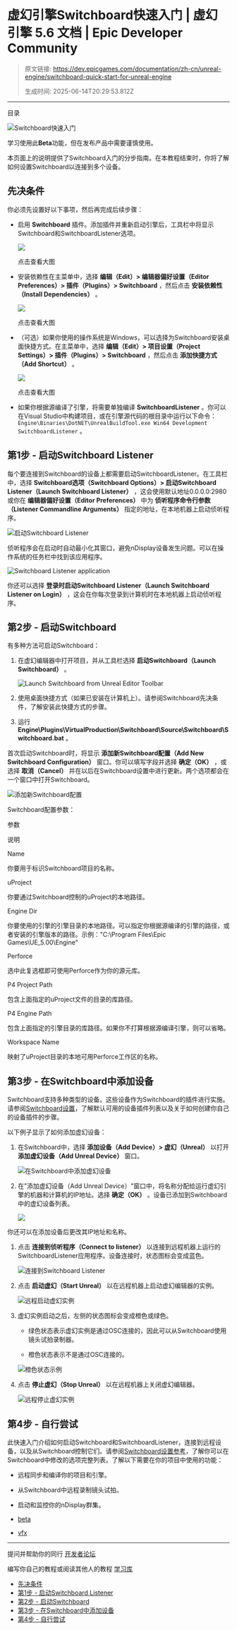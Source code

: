 # 虚幻引擎Switchboard快速入门 | 虚幻引擎 5.6 文档 | Epic Developer Community

> 原文链接: https://dev.epicgames.com/documentation/zh-cn/unreal-engine/switchboard-quick-start-for-unreal-engine
> 
> 生成时间: 2025-06-14T20:29:53.812Z

---

目录

![Switchboard快速入门](https://dev.epicgames.com/community/api/documentation/image/39219a6e-b22f-4bc7-a252-9498c43967e6?resizing_type=fill&width=1920&height=335)

学习使用此**Beta**功能，但在发布产品中需要谨慎使用。

本页面上的说明提供了Switchboard入门的分步指南。在本教程结束时，你将了解如何设置Switchboard以连接到多个设备。

## 先决条件

你必须先设置好以下事项，然后再完成后续步骤：

-   启用 **Switchboard** 插件。添加插件并重新启动引擎后，工具栏中将显示Switchboard和SwitchboardListener选项。
    
    [![](https://d1iv7db44yhgxn.cloudfront.net/documentation/images/21351ee1-38dc-4844-87d1-c9d965984bfb/00-enable-plugin_ue5.png)](https://d1iv7db44yhgxn.cloudfront.net/documentation/images/21351ee1-38dc-4844-87d1-c9d965984bfb/00-enable-plugin_ue5.png)
    
    点击查看大图
    
-   安装依赖性在主菜单中，选择 **编辑（Edit）> 编辑器偏好设置（Editor Preferences）> 插件（Plugins）> Switchboard** ，然后点击 **安装依赖性（Install Dependencies）** 。
    
    [![](https://d1iv7db44yhgxn.cloudfront.net/documentation/images/4351542e-04c7-40cf-9d90-95246588da25/01-switchboard-dependencies_ue5.png)](https://d1iv7db44yhgxn.cloudfront.net/documentation/images/4351542e-04c7-40cf-9d90-95246588da25/01-switchboard-dependencies_ue5.png)
    
    点击查看大图
    
-   （可选）如果你使用的操作系统是Windows，可以选择为Switchboard安装桌面快捷方式。在主菜单中，选择 **编辑（Edit）> 项目设置（Project Settings）> 插件（Plugins）> Switchboard** ，然后点击 **添加快捷方式（Add Shortcut）** 。
    
    [![](https://d1iv7db44yhgxn.cloudfront.net/documentation/images/c8d22085-2665-4533-9acd-a9508107d253/02-add-shortcuts_ue5.png)](https://d1iv7db44yhgxn.cloudfront.net/documentation/images/c8d22085-2665-4533-9acd-a9508107d253/02-add-shortcuts_ue5.png)
    
    点击查看大图
    
-   如果你根据源编译了引擎，将需要单独编译 **SwitchboardListener** 。你可以在Visual Studio中构建项目，或在引擎源代码的根目录中运行以下命令： `Engine\Binaries\DotNET\UnrealBuildTool.exe Win64 Development SwitchboardListener` 。
    

## 第1步 - 启动Switchboard Listener

每个要连接到Switchboard的设备上都需要启动SwitchboardListener。在工具栏中，选择 **Switchboard选项（Switchboard Options）> 启动Switchboard Listener（Launch Switchboard Listener）** ，这会使用默认地址0.0.0.0:2980或你在 **编辑器偏好设置（Editor Preferences）** 中为 **侦听程序命令行参数（Listener Commandline Arguments）** 指定的地址，在本地机器上启动侦听程序。

![启动Switchboard Listener](https://d1iv7db44yhgxn.cloudfront.net/documentation/images/74af72d9-e5f4-43c7-801c-3a487d9b4d63/launch-switchboard-listener.png)

侦听程序会在启动时自动最小化其窗口，避免nDisplay设备发生问题。可以在操作系统的任务栏中找到该应用程序。

![Switchboard Listener application](https://d1iv7db44yhgxn.cloudfront.net/documentation/images/40c6d3ad-7d2d-42c2-bd31-edf0a569bdf7/04-switchboard-listener_ue5.png)

你还可以选择 **登录时启动Switchboard Listener（Launch Switchboard Listener on Login）** ，这会在你每次登录到计算机时在本地机器上启动侦听程序。

## 第2步 - 启动Switchboard

有多种方法可启动Switchboard：

1.  在虚幻编辑器中打开项目，并从工具栏选择 **启动Switchboard（Launch Switchboard）** 。
    
    ![Launch Switchboard from Unreal Editor Toolbar](https://d1iv7db44yhgxn.cloudfront.net/documentation/images/ad6bfdd3-6d9a-42e3-a3e2-d90d71e13d69/05-swithchboard-icon_ue5.png)
2.  使用桌面快捷方式（如果已安装在计算机上）。请参阅Switchboard先决条件，了解安装此快捷方式的步骤。
    
3.  运行 **Engine\\Plugins\\VirtualProduction\\Switchboard\\Source\\Switchboard\\Switchboard.bat** 。
    

首次启动Switchboard时，将显示 **添加新Switchboard配置（Add New Switchboard Configuration）** 窗口。你可以填写字段并选择 **确定（OK）** ，或选择 **取消（Cancel）** 并在以后在Switchboard设置中进行更新。两个选项都会在一个窗口中打开Switchboard。

![添加新Switchboard配置](https://d1iv7db44yhgxn.cloudfront.net/documentation/images/ddefe0f7-c539-417b-9cb0-e9d950a948aa/add-new-switchboard-configuration.png)

Switchboard配置参数：

参数

说明

Name

你要用于标识Switchboard项目的名称。

uProject

你要通过Switchboard控制的uProject的本地路径。

Engine Dir

你要使用的引擎的引擎目录的本地路径。可以指定你根据源编译的引擎的路径，或者安装的引擎版本的路径。示例："C:\\Program Files\\Epic Games\\UE\_5.00\\Engine"

Perforce

选中此复选框即可使用Perforce作为你的源元库。

P4 Project Path

包含上面指定的uProject文件的目录的库路径。

P4 Engine Path

包含上面指定的引擎目录的库路径。如果你不打算根据源编译引擎，则可以省略。

Workspace Name

映射了uProject目录的本地可用Perforce工作区的名称。

## 第3步 - 在Switchboard中添加设备

Switchboard支持多种类型的设备。这些设备作为Switchboard的插件进行实施。请参阅[Switchboard设置](/documentation/zh-cn/unreal-engine/switchboard-settings-reference-for-unreal-engine)，了解默认可用的设备插件列表以及关于如何创建你自己的设备插件的步骤。

以下例子显示了如何添加虚幻设备：

1.  在Switchboard中，选择 **添加设备（Add Device）> 虚幻（Unreal）** 以打开 **添加虚幻设备（Add Unreal Device）** 窗口。
    
    ![在Switchboard中添加虚幻设备](https://d1iv7db44yhgxn.cloudfront.net/documentation/images/3be044aa-cbd9-42af-a0f2-6dbc9d1044e3/add-unreal-device-switchboard.png)
2.  在"添加虚幻设备（Add Unreal Device）"窗口中，将名称分配给运行虚幻引擎的机器和计算机的IP地址。选择 **确定（OK）** 。设备已添加到Switchboard中的虚幻设备列表。
    
    ![](https://d1iv7db44yhgxn.cloudfront.net/documentation/images/ee4853bd-030a-4467-be48-dc3134802731/add-unreal-device-window.jpg)

你还可以在添加设备后更改其IP地址和名称。

1.  点击 **连接到侦听程序（Connect to listener）** 以连接到远程机器上运行的SwitchboardListener应用程序。设备连接时，状态图标会变成蓝色。
    
    ![连接到Switchboard Listener](https://d1iv7db44yhgxn.cloudfront.net/documentation/images/e7f08e81-66f0-48ed-92d6-caca43d3b2e5/connect-to-switchboard-listener.png)
2.  点击 **启动虚幻（Start Unreal）** 以在远程机器上启动虚幻编辑器的实例。
    
    ![远程启动虚幻实例](https://d1iv7db44yhgxn.cloudfront.net/documentation/images/15b8884b-7d47-4894-bf16-28906a34b70d/start-unreal.png)
3.  虚幻实例启动之后，左侧的状态图标会变成橙色或绿色。
    
    -   绿色状态表示虚幻实例是通过OSC连接的，因此可以从Switchboard使用镜头试拍录制器。
        
    -   橙色状态表示不是通过OSC连接的。
        
    
    ![橙色状态示例](https://d1iv7db44yhgxn.cloudfront.net/documentation/images/3d801f6b-21d4-4736-93d5-51dc81d86eb7/orange-status-example.png)
4.  点击 **停止虚幻（Stop Unreal）** 以在远程机器上关闭虚幻编辑器。
    
    ![远程停止虚幻实例](https://d1iv7db44yhgxn.cloudfront.net/documentation/images/f20ffcc1-a8f1-4775-a93a-5d13525e0bd4/stop-unreal.png)

## 第4步 - 自行尝试

此快速入门介绍如何启动Switchboard和SwitchboardListener，连接到远程设备，以及从Switchboard控制它们。请参阅[Switchboard设置参考](/documentation/zh-cn/unreal-engine/switchboard-settings-reference-for-unreal-engine)，了解你可以在Switchboard中修改的选项完整列表。了解以下需要在你的项目中使用的功能：

-   远程同步和编译你的项目和引擎。
    
-   从Switchboard中远程录制镜头试拍。
    
-   启动和监控你的nDisplay群集。
    

-   [beta](https://dev.epicgames.com/community/search?query=beta)
-   [vfx](https://dev.epicgames.com/community/search?query=vfx)

* * *

提问并帮助你的同行 [开发者论坛](https://forums.unrealengine.com/categories?tag=unreal-engine)

编写你自己的教程或阅读其他人的教程 [学习库](https://dev.epicgames.com/community/unreal-engine/learning)

-   [先决条件](/documentation/zh-cn/unreal-engine/switchboard-quick-start-for-unreal-engine#%E5%85%88%E5%86%B3%E6%9D%A1%E4%BB%B6)
-   [第1步 - 启动Switchboard Listener](/documentation/zh-cn/unreal-engine/switchboard-quick-start-for-unreal-engine#%E7%AC%AC1%E6%AD%A5-%E5%90%AF%E5%8A%A8switchboardlistener)
-   [第2步 - 启动Switchboard](/documentation/zh-cn/unreal-engine/switchboard-quick-start-for-unreal-engine#%E7%AC%AC2%E6%AD%A5-%E5%90%AF%E5%8A%A8switchboard)
-   [第3步 - 在Switchboard中添加设备](/documentation/zh-cn/unreal-engine/switchboard-quick-start-for-unreal-engine#%E7%AC%AC3%E6%AD%A5-%E5%9C%A8switchboard%E4%B8%AD%E6%B7%BB%E5%8A%A0%E8%AE%BE%E5%A4%87)
-   [第4步 - 自行尝试](/documentation/zh-cn/unreal-engine/switchboard-quick-start-for-unreal-engine#%E7%AC%AC4%E6%AD%A5-%E8%87%AA%E8%A1%8C%E5%B0%9D%E8%AF%95)